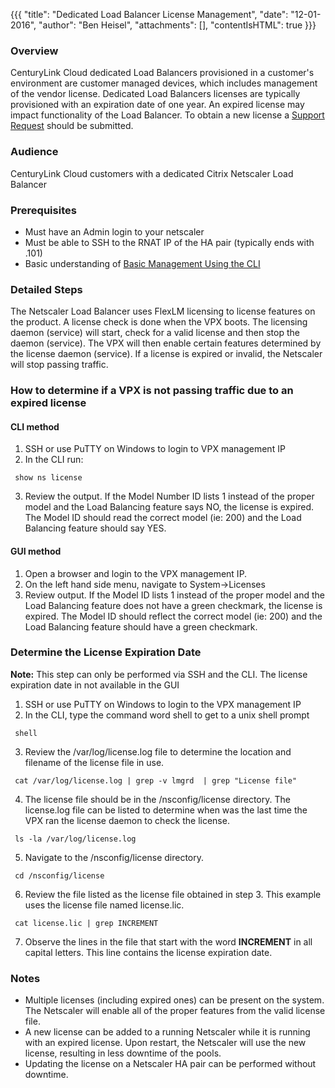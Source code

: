 {{{
  "title": "Dedicated Load Balancer License Management",
  "date": "12-01-2016",
  "author": "Ben Heisel",
  "attachments": [],
  "contentIsHTML": true
}}}

### Overview

CenturyLink Cloud dedicated Load Balancers provisioned in a customer's environment are customer managed devices, which includes management of the vendor license. Dedicated Load Balancers licenses are typically provisioned with an expiration date of one year. An expired license may impact functionality of the Load Balancer. To obtain a new license a [Support Request](../Support/how-do-i-report-a-support-issue.md) should be submitted.

### Audience

CenturyLink Cloud customers with a dedicated Citrix Netscaler Load Balancer

### Prerequisites

* Must have an Admin login to your netscaler
* Must be able to SSH to the RNAT IP of the HA pair (typically ends with .101)
* Basic understanding of [Basic Management Using the CLI](../Network/dedicated-load-balancer-using-cli-basic-management.md)

### Detailed Steps

The Netscaler Load Balancer uses FlexLM licensing to license features on the product. A license check is done when the VPX boots. The licensing daemon (service) will start, check for a valid license and then stop the daemon (service). The VPX will then enable certain features determined by the license daemon (service). If a license is expired or invalid, the Netscaler will stop passing traffic.

### How to determine if a VPX is not passing traffic due to an expired license

#### CLI method

1. SSH or use PuTTY on Windows to login to VPX management IP 
2. In the CLI run:
 ```
  show ns license
 ```
3. Review the output. If the Model Number ID lists 1 instead of the proper model and the Load Balancing feature says NO, the license is expired. The Model ID should read the correct model (ie: 200) and the Load Balancing feature should say YES.

#### GUI method

1. Open a browser and login to the VPX management IP.
2. On the left hand side menu, navigate to System->Licenses
3. Review output. If the Model ID lists 1 instead of the proper model and the Load Balancing feature does not have a green checkmark, the license is expired. The Model ID should reflect the correct model (ie: 200) and the Load Balancing feature should have a green checkmark.

### Determine the License Expiration Date

**Note:** This step can only be performed via SSH and the CLI. The license expiration date in not available in the GUI

1. SSH or use PuTTY on Windows to login to the VPX management IP
2. In the CLI, type the command word shell to get to a unix shell prompt
 ```
  shell
  ```
  
3. Review the /var/log/license.log file to determine the location and filename of the license file in use.
 ```
  cat /var/log/license.log | grep -v lmgrd  | grep "License file"
  ```
  
4. The license file should be in the /nsconfig/license directory. The license.log file can be listed to determine when was the last time the VPX ran the license daemon to check the license.
 ```
  ls -la /var/log/license.log
  ```
  
5. Navigate to the /nsconfig/license directory.
 ```
  cd /nsconfig/license
  ```
  
6. Review the file listed as the license file obtained in step 3. This example uses the license file named license.lic.
 ```
  cat license.lic | grep INCREMENT
  ```
  
7. Observe the lines in the file that start with the word **INCREMENT** in all capital letters. This line contains the license expiration date.

### Notes

* Multiple licenses (including expired ones) can be present on the system. The Netscaler will enable all of the proper features from the valid license file.
* A new license can be added to a running Netscaler while it is running with an expired license. Upon restart, the Netscaler will use the new license, resulting in less downtime of the pools.
* Updating the license on a Netscaler HA pair can be performed without downtime.
